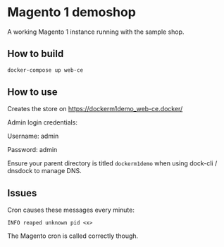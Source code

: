 # Magento 1 demoshop

A working Magento 1 instance running with the sample shop.

## How to build

```bash
docker-compose up web-ce
```

## How to use

Creates the store on https://dockerm1demo_web-ce.docker/

Admin login credentials:

Username: admin

Password: admin

Ensure your parent directory is titled `dockerm1demo` when using dock-cli / dnsdock to manage DNS.


## Issues

Cron causes these messages every minute:

```
INFO reaped unknown pid <x>
```

The Magento cron is called correctly though.

